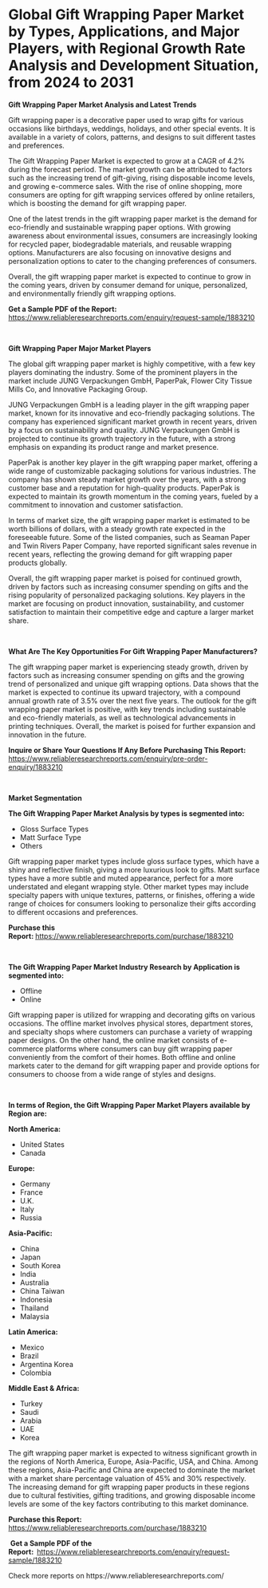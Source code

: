 <p><h1>Global Gift Wrapping Paper Market by Types, Applications, and Major Players, with Regional Growth Rate Analysis and Development Situation, from 2024 to 2031</h1></p><p><strong>Gift Wrapping Paper Market Analysis and Latest Trends</strong></p>
<p><p>Gift wrapping paper is a decorative paper used to wrap gifts for various occasions like birthdays, weddings, holidays, and other special events. It is available in a variety of colors, patterns, and designs to suit different tastes and preferences.</p><p>The Gift Wrapping Paper Market is expected to grow at a CAGR of 4.2% during the forecast period. The market growth can be attributed to factors such as the increasing trend of gift-giving, rising disposable income levels, and growing e-commerce sales. With the rise of online shopping, more consumers are opting for gift wrapping services offered by online retailers, which is boosting the demand for gift wrapping paper.</p><p>One of the latest trends in the gift wrapping paper market is the demand for eco-friendly and sustainable wrapping paper options. With growing awareness about environmental issues, consumers are increasingly looking for recycled paper, biodegradable materials, and reusable wrapping options. Manufacturers are also focusing on innovative designs and personalization options to cater to the changing preferences of consumers.</p><p>Overall, the gift wrapping paper market is expected to continue to grow in the coming years, driven by consumer demand for unique, personalized, and environmentally friendly gift wrapping options.</p></p>
<p><strong>Get a Sample PDF of the Report:&nbsp;</strong> <a href="https://www.reliableresearchreports.com/enquiry/request-sample/1883210">https://www.reliableresearchreports.com/enquiry/request-sample/1883210</a></p>
<p>&nbsp;</p>
<p><strong>Gift Wrapping Paper Major Market Players</strong></p>
<p><p>The global gift wrapping paper market is highly competitive, with a few key players dominating the industry. Some of the prominent players in the market include JUNG Verpackungen GmbH, PaperPak, Flower City Tissue Mills Co, and Innovative Packaging Group.</p><p>JUNG Verpackungen GmbH is a leading player in the gift wrapping paper market, known for its innovative and eco-friendly packaging solutions. The company has experienced significant market growth in recent years, driven by a focus on sustainability and quality. JUNG Verpackungen GmbH is projected to continue its growth trajectory in the future, with a strong emphasis on expanding its product range and market presence.</p><p>PaperPak is another key player in the gift wrapping paper market, offering a wide range of customizable packaging solutions for various industries. The company has shown steady market growth over the years, with a strong customer base and a reputation for high-quality products. PaperPak is expected to maintain its growth momentum in the coming years, fueled by a commitment to innovation and customer satisfaction.</p><p>In terms of market size, the gift wrapping paper market is estimated to be worth billions of dollars, with a steady growth rate expected in the foreseeable future. Some of the listed companies, such as Seaman Paper and Twin Rivers Paper Company, have reported significant sales revenue in recent years, reflecting the growing demand for gift wrapping paper products globally.</p><p>Overall, the gift wrapping paper market is poised for continued growth, driven by factors such as increasing consumer spending on gifts and the rising popularity of personalized packaging solutions. Key players in the market are focusing on product innovation, sustainability, and customer satisfaction to maintain their competitive edge and capture a larger market share.</p></p>
<p>&nbsp;</p>
<p><strong>What Are The Key Opportunities For Gift Wrapping Paper Manufacturers?</strong></p>
<p><p>The gift wrapping paper market is experiencing steady growth, driven by factors such as increasing consumer spending on gifts and the growing trend of personalized and unique gift wrapping options. Data shows that the market is expected to continue its upward trajectory, with a compound annual growth rate of 3.5% over the next five years. The outlook for the gift wrapping paper market is positive, with key trends including sustainable and eco-friendly materials, as well as technological advancements in printing techniques. Overall, the market is poised for further expansion and innovation in the future.</p></p>
<p><strong>Inquire or Share Your Questions If Any Before Purchasing This Report:</strong> <a href="https://www.reliableresearchreports.com/enquiry/pre-order-enquiry/1883210">https://www.reliableresearchreports.com/enquiry/pre-order-enquiry/1883210</a></p>
<p>&nbsp;</p>
<p><strong>Market Segmentation</strong></p>
<p><strong>The Gift Wrapping Paper Market Analysis by types is segmented into:</strong></p>
<p><ul><li>Gloss Surface Types</li><li>Matt Surface Type</li><li>Others</li></ul></p>
<p><p>Gift wrapping paper market types include gloss surface types, which have a shiny and reflective finish, giving a more luxurious look to gifts. Matt surface types have a more subtle and muted appearance, perfect for a more understated and elegant wrapping style. Other market types may include specialty papers with unique textures, patterns, or finishes, offering a wide range of choices for consumers looking to personalize their gifts according to different occasions and preferences.</p></p>
<p><strong>Purchase this Report:&nbsp;</strong><a href="https://www.reliableresearchreports.com/purchase/1883210">https://www.reliableresearchreports.com/purchase/1883210</a></p>
<p>&nbsp;</p>
<p><strong>The Gift Wrapping Paper Market Industry Research by Application is segmented into:</strong></p>
<p><ul><li>Offline</li><li>Online</li></ul></p>
<p><p>Gift wrapping paper is utilized for wrapping and decorating gifts on various occasions. The offline market involves physical stores, department stores, and specialty shops where customers can purchase a variety of wrapping paper designs. On the other hand, the online market consists of e-commerce platforms where consumers can buy gift wrapping paper conveniently from the comfort of their homes. Both offline and online markets cater to the demand for gift wrapping paper and provide options for consumers to choose from a wide range of styles and designs.</p></p>
<p>&nbsp;</p>
<p><strong>In terms of Region, the Gift Wrapping Paper Market Players available by Region are:</strong></p>
<p>
    <p> <strong> North America: </strong>
        <ul>
            <li>United States</li>
            <li>Canada</li>
        </ul>
        </p> 
    <p> <strong> Europe: </strong>
        <ul>
            <li>Germany</li>
            <li>France</li>
            <li>U.K.</li>
            <li>Italy</li>
            <li>Russia</li>
        </ul>
        </p> 
    <p> <strong> Asia-Pacific: </strong>
        <ul>
            <li>China</li>
            <li>Japan</li>
            <li>South Korea</li>
            <li>India</li>
            <li>Australia</li>
            <li>China Taiwan</li>
            <li>Indonesia</li>
            <li>Thailand</li>
            <li>Malaysia</li>
        </ul>
        </p> 
    <p> <strong> Latin America: </strong>
        <ul>
            <li>Mexico</li>
            <li>Brazil</li>
            <li>Argentina Korea</li>
            <li>Colombia</li>
        </ul>
        </p> 
    <p> <strong> Middle East & Africa: </strong>
        <ul>
            <li>Turkey</li>
            <li>Saudi</li>
            <li>Arabia</li>
            <li>UAE</li>
            <li>Korea</li>
        </ul>
    </p>
    </p>
<p><p>The gift wrapping paper market is expected to witness significant growth in the regions of North America, Europe, Asia-Pacific, USA, and China. Among these regions, Asia-Pacific and China are expected to dominate the market with a market share percentage valuation of 45% and 30% respectively. The increasing demand for gift wrapping paper products in these regions due to cultural festivities, gifting traditions, and growing disposable income levels are some of the key factors contributing to this market dominance.</p></p>
<p><strong>Purchase this Report: </strong><a href="https://www.reliableresearchreports.com/purchase/1883210">https://www.reliableresearchreports.com/purchase/1883210</a></p>
<p>&nbsp;<strong>Get a Sample PDF of the Report:&nbsp;&nbsp;</strong><a href="https://www.reliableresearchreports.com/enquiry/request-sample/1883210">https://www.reliableresearchreports.com/enquiry/request-sample/1883210</a></p>
<p><strong></strong></p>
<p>Check more reports on https://www.reliableresearchreports.com/</p>